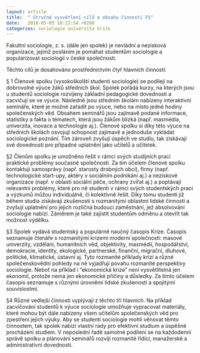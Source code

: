 ```yaml
---
layout: article
title:  " Stručné vysvětlení cílů a obsahu činností FS"
date:   2018-05-05 10:22:54 +0200
categories: sociologie univerzita krize
---
```

Fakultní sociologie, z. s. (dále jen spolek) je nevládní a nezisková organizace, jejímž posláním je pomáhat studentům sociologie a popularizovat sociologii v české společnosti. 

Těchto cílů je dosahováno prostřednictvím čtyř hlavních činností:
    
§ 1    Členové spolku (vysokoškolští studenti sociologie) se podílejí na dobrovolné výuce žáků středních škol. Spolek pořádá kurzy, na kterých jsou u studentů sociologie rozvíjeny základní pedagogické dovednosti a zacvičují se ve výuce. Následně jsou středním školám nabízeny interaktivní semináře, které je možné zařadit po výuce, nebo na místo jedné hodiny společenských věd. Obsahem seminářů jsou zajímavě podané informace, statistiky a fakta o tématech, která jsou žákům blízká (např. masmédia, univerzita, inovace a technologie aj.). Členové spolku si díky této výuce na středních školách osvojují schopnost zajímavě a jednoduše vykládat sociologické poznání. Tím zároveň zvyšují úspěch ve studiu, tak získávají své dovednosti pro případné uplatnění jako učitelů a učitelek.
 
§2    Členům spolku je umožněno řešit v rámci svých studijních prací praktické problémy současné společnosti. Za tím účelem členové spolku kontaktují samosprávy (např. starosty drobných obcí), firmy (např. technologické start-upy, aktéry v sociálním podnikání aj.) a neziskové organizace (např. v oblasti sociální péče, ochrany zvířat aj.) a poptávají relevantní problémy, které pro ně studenti v rámci svých studentských prací a výzkumů můžou individuálně, či kolektivně řešit. Díky tomu studenti již během studia získávají  zkušenosti s rozmanitými oblastmi lidské činnosti a zvyšují uplatnění pro jejich rozličná budoucí zaměstnání, jež absolvování sociologie nabízí. Záměrem je také zajistit studentům odměnu a otevřít tak možnost výdělku.

§3    Spolek vydává studentský a populárně naučný časopis Krize. Časopis seznamuje čtenáře s rozmanitými krizemi moderní společnosti: masové univerzity, vzdělání, humanitních věd, objektivity, masmédií, hospodářství, demokracie, identity, ekologické, partnerské, finanční, migrační, dluhové, politické, klimatické, ústavní aj.  Tyto rozmanité příklady krizí a různé společenskovědní pohledy na ně vyjadřují povahu rozmanité perspektivy sociologie. Neboť na příklad i “ekonomická krize” není vysvětlitelná jen ekonomií, protože nemá jen ekonomické příčiny a důsledky.   Za tímto účelem časopis seznamuje s různými úrovněmi lidské zkušenosti a spojitými souvislostmi.

§4    Různé vedlejší činnosti vyplývají z těchto tří hlavních. Na příklad zacvičování studentů k výuce sociologie umožňuje vypracovat materiály, které mohou být dále nabízeny všem učitelům společenských věd pro zpestření jejich výuky.  Aby se studenti sociologie mohli věnovat těmto činnostem, tak spolek nabízí vlastní rady pro efektivní studium a úspěšné procházení studiem. V neposlední řadě samotné podílení se na každodenní správě spolku a plánování seminářů rozvíjí rozmanité řídící, manažerské a administrativní dovednosti.


